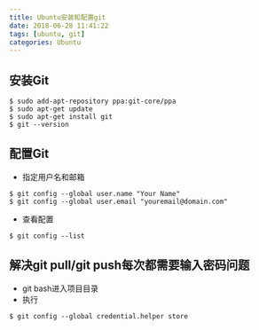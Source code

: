 ```yaml
---
title: Ubuntu安装和配置git
date: 2018-06-28 11:41:22
tags: [ubuntu, git]
categories: Ubuntu
---
```




## 安装Git

```shell
$ sudo add-apt-repository ppa:git-core/ppa
$ sudo apt-get update
$ sudo apt-get install git 
$ git --version 
```



## 配置Git

- 指定用户名和邮箱

```shell
$ git config --global user.name "Your Name"
$ git config --global user.email "youremail@domain.com"
```

- 查看配置

```shell
$ git config --list
```



## 解决git pull/git push每次都需要输入密码问题

- git bash进入项目目录
- 执行

```shell
$ git config --global credential.helper store
```